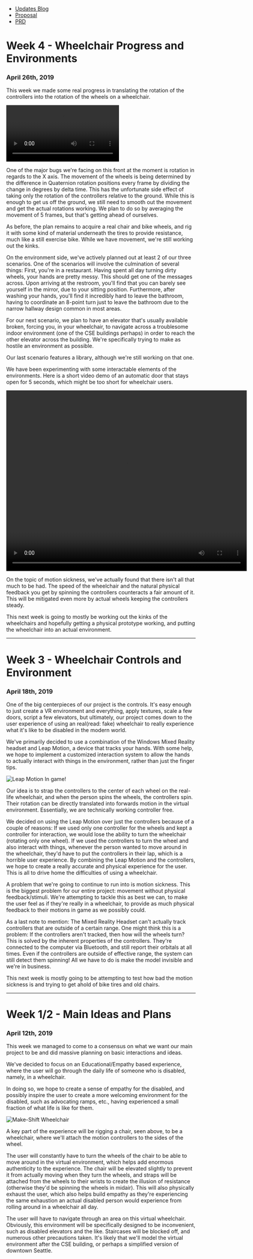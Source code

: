 <nav class="main-nav">
  <ul>
    <li><a href="/vrcapstone19sp-team5">Updates Blog</a></li>
    <li><a href="/vrcapstone19sp-team5/proposal">Proposal</a></li>
    <li><a href="/vrcapstone19sp-team5/PRD">PRD</a></li>
  </ul>
</nav>

# Week 4 - Wheelchair Progress and Environments
### April 26th, 2019

This week we made some real progress in translating the rotation of the controllers into the rotation of the wheels on a wheelchair.

<video controls="controls">
  <source type="video/mp4" src="img/Week4.mp4"></source>
  <p>Your browser does not support the video element.</p>
</video>

One of the major bugs we're facing on this front at the moment is rotation in regards to the X axis. The movement of the wheels is being determined by the difference in Quaternion rotation positions every frame by dividing the change in degrees by delta time. This has the unfortunate side effect of taking only the rotation of the controllers relative to the ground. While this is enough to get us off the ground, we still need to smooth out the movement and get the actual rotations working. We plan to do so by averaging the movement of 5 frames, but that's getting ahead of ourselves.

As before, the plan remains to acquire a real chair and bike wheels, and rig it with some kind of material underneath the tires to provide resistance, much like a still exercise bike. While we have movement, we're still working out the kinks.

On the environment side, we've actively planned out at least 2 of our three scenarios. One of the scenarios will involve the culmination of several things: First, you're in a restaurant. Having spent all day turning dirty wheels, your hands are pretty messy. This should get one of the messages across. Upon arriving at the restroom, you'll find that you can barely see yourself in the mirror, due to your sitting position. Furthermore, after washing your hands, you'll find it incredibly hard to leave the bathroom, having to coordinate an 8-point turn just to leave the bathroom due to the narrow hallway design common in most areas.

For our next scenario, we plan to have an elevator that's usually available broken, forcing you, in your wheelchair, to navigate across a troublesome indoor environment (one of the CSE buildings perhaps) in order to reach the other elevator across the building. We're specifically trying to make as hostile an environment as possible.

Our last scenario features a library, although we're still working on that one.

We have been experimenting with some interactable elements of the environments. Here is a short video demo of an automatic door
that stays open for 5 seconds, which might be too short for wheelchair users.

<video controls="controls" width="640" height="480">
  <source type="video/mp4" src="img/autodoordemo.mp4"></source>
  <p>Your browser does not support the video element.</p>
</video>

On the topic of motion sickness, we've actually found that there isn't all that much to be had. The speed of the wheelchair and the natural physical feedback you get by spinning the controllers counteracts a fair amount of it. This will be mitigated even more by actual wheels keeping the controllers steady.

This next week is going to mostly be working out the kinks of the wheelchairs and hopefully getting a physical prototype working, and putting the wheelchair into an actual environment.

---
# Week 3 - Wheelchair Controls and Environment
### April 18th, 2019

One of the big centerpieces of our project is the controls. It's easy enough to just create a VR environment and everything, apply textures, scale a few doors, script a few elevators, but ultimately, our project comes down to the user experience of using an real(read: fake) wheelchair to really experience what it's like to be disabled in the modern world.

We've primarily decided to use a combination of the Windows Mixed Reality headset and Leap Motion, a device that tracks your hands. With some help, we hope to implement a customized interaction system to allow the hands to actually interact with things in the environment, rather than just the finger tips.

![Leap Motion In game!](img/leapmotion.jpg)

Our idea is to strap the controllers to the center of each wheel on the real-life wheelchair, and when the person spins the wheels, the controllers spin. Their rotation can be directly translated into forwards motion in the virtual environment. Essentially, we are technically working controller free.

We decided on using the Leap Motion over just the controllers because of a couple of reasons: If we used only one controller for the wheels and kept a controller for interaction, we would lose the ability to turn the wheelchair (rotating only one wheel). If we used the controllers to turn the wheel and also interact with things, whenever the person wanted to move around in the wheelchair, they'd have to put the controllers in their lap, which is a horrible user experience. By combining the Leap Motion and the controllers, we hope to create a really accurate and physical experience for the user. This is all to drive home the difficulties of using a wheelchair.

A problem that we're going to continue to run into is motion sickness. This is the biggest problem for our entire project: movement without physical feedback/stimuli. We're attempting to tackle this as best we can, to make the user feel as if they're really in a wheelchair, to provide as much physical feedback to their motions in game as we possibly could.

As a last note to mention: The Mixed Reality Headset can't actually track controllers that are outside of a certain range. One might think this is a problem: If the controllers aren't tracked, then how will the wheels turn? This is solved by the inherent properties of the controllers. They're connected to the computer via Bluetooth, and still report their orbitals at all times. Even if the controllers are outside of effective range, the system can still detect them spinning! All we have to do is make the model invisible and we're in business.

This next week is mostly going to be attempting to test how bad the motion sickness is and trying to get ahold of bike tires and old chairs.

---
# Week 1/2 - Main Ideas and Plans
### April 12th, 2019

This week we managed to come to a consensus on what we want our main project to be and did massive planning on basic interactions and ideas.

We've decided to focus on an Educational/Empathy based experience, where the user will go through the daily life of someone who is disabled, namely, in a wheelchair.

In doing so, we hope to create a sense of empathy for the disabled, and possibly inspire the user to create a more welcoming environment for the disabled, such as advocating ramps, etc., having experienced a small fraction of what life is like for them.

![Make-Shift Wheelchair](img/wheelchairImage.jpg)

A key part of the experience will be rigging a chair, seen above, to be a wheelchair, where we'll attach the motion controllers to the sides of the wheel.

The user will constantly have to turn the wheels of the chair to be able to move around in the virtual environment, which helps add enormous authenticity to the experience. The chair will be elevated slightly to prevent it from actually moving when they turn the wheels, and straps will be attached from the wheels to their wrists to create the illusion of resistance (otherwise they'd be spinning the wheels in midair). This will also physically exhaust the user, which also helps build empathy as they're experiencing the same exhaustion an actual disabled person would experience from rolling around in a wheelchair all day.

The user will have to navigate through an area on this virtual wheelchair. Obviously, this environment will be specifically designed to be inconvenient, such as disabled elevators and the like. Staircases will be blocked off, and numerous other precautions taken. It's likely that we'll model the virtual environment after the CSE building, or perhaps a simplified version of downtown Seattle.
